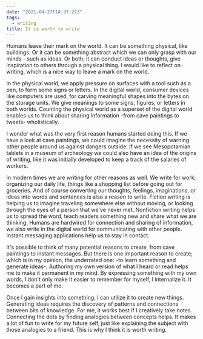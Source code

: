 ```yaml
---
date: "2021-04-27T14:37:27Z"
tags:
  - writing
title: It is worth to write
---
```


Humans leave their mark on the world. It can be something physical, like buildings. Or it can be something abstract which we can only grasp with our minds - such as ideas. Or both; it can conduct ideas or thoughts, give inspiration to others through a physical thing. I would like to reflect on writing, which is a nice way to leave a mark on the world.

In the physical world, we apply pressure on surfaces with a tool such as a pen, to form some signs or letters. In the digital world, consumer devices like computers are used, for carving meaningful shapes into the bytes on the storage units. We give meanings to some signs, figures, or letters in both worlds. Counting the physical world as a superset of the digital world enables us to think about sharing information -from cave paintings to tweets- wholistically.

I wonder what was the very first reason humans started doing this. If we have a look at cave paintings, we could imagine the necessity of warning other people around us against dangers outside. If we see Mesopotamian tablets in a museum of archeology we could also have an idea of the origins of writing, like it was initially developed to keep a track of the salaries of workers.

In modern times we are writing for other reasons as well. We write for work; organizing our daily life, things like a shopping list before going out for groceries. And of course converting our thoughts, feelings, imaginations, or ideas into words and sentences is also a reason to write. Fiction writing is helping us to imagine traveling somewhere else without moving, or looking through the eyes of a person that we've never met. Nonfiction writing helps us to spread the word, teach readers something new and share what we are thinking. Humans are hardwired for connection and sharing of information, we also write in the digital world for communicating with other people. Instant messaging applications help us to stay in contact.

It's possible to think of many potential reasons to create, from cave paintings to instant messages. But there is one important reason to create; which is in my opinion, the underrated one: -to learn something and generate ideas-. Authoring my own version of what I heard or read helps me to make it permanent in my mind. By expressing something with my own words, I don't only make it easier to remember for myself, I internalize it. It becomes a part of me.

Once I gain insights into something, I can utilize it to create new things. Generating ideas requires the discovery of patterns and connections between bits of knowledge. For me, it works best if I creatively take notes. Connecting the dots by finding analogies between concepts helps. It makes a lot of fun to write for my future self, just like explaining the subject with those analogies to a friend. This is why I think it is worth writing.
